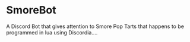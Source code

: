 # SmoreBot
A Discord Bot that gives attention to Smore Pop Tarts that happens to be programmed in lua using Discordia....
